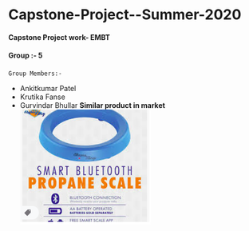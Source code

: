 # Capstone-Project--Summer-2020
#### Capstone Project work- EMBT
#### Group :- 5
    Group Members:- 
   - Ankitkumar Patel 
   - Krutika Fanse
   - Gurvindar Bhullar
**Similar product in market**
[![image](https://github.com/ankitpatel9300/Capstone-Project--Summer-2020/blob/master/Screenshot%20from%202020-06-28%2017-10-08.png)](https://www.amazon.ca/Flame-King-Smart-Propane-Scale/dp/B07NRC2W4C)


